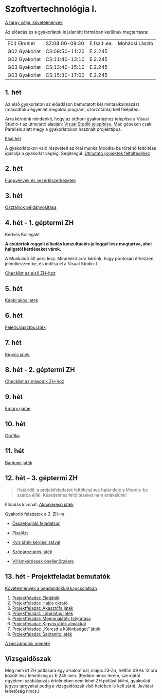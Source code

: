 # Szoftvertechnológia I.

[A tárgy célja, követelmények](../kovetelmenyek/)

Az előadás és a gyakorlatok is jelenléti formában kerülnek megtartásra:

|||||
|-|-|-|-|
|E01 Elmélet| SZ:08:00-09:30 | E.fsz.II.ea. |Mohácsi László|
|G02 Gyakorlat|CS:09:50-11:20|E.2.245||
|G02 Gyakorlat|CS:11:40-13:10|E.2.245|| 
|G03 Gyakorlat|CS:13:40-15:10|E.2.245||
|G03 Gyakorlat|CS:15:30-17:00|E.2.245||

## 1. hét

Az első gyakorlaton az előadáson bemutatott két mintaalkalmazást (másodfokú egyenlet megoldó program, szorzótábla) kell felépíteni. 

Arra kérnénk mindenkit, hogy az otthoni gyakorláshoz telepítse a Visual Studio-t az útmutató alapján: [Visual Studió telepítése](/szoft1/vsinstall/). Mac gépeken csak Parallels alatt megy a gyakorlatokon használt projekttípus. 

[Első hét](/szoft1/masodfoku/)

A gyakorlatokon való részvételt az órai munka Moodle-be történő feltöltése igazolja a gyakorlat végéig. Segítségül: [Útmutató projektek feltöltéséhez](/szoft1/projektfeltoltes/)

## 2. hét

[Függvények és vezérlőszerkezetek](/szoft1/fuggvenyek/)


## 3. hét

[Osztályok példányosítása](/szoft1/osztalyok/)


## 4. hét - 1. géptermi ZH

Kedves Kollégák! 

**A csütörtök reggeli előadás konzultációs jelleggel lesz megtartva, ahol hallgatói kérdéseket várok.**

A Munkaidő 50 perc lesz. Mindenkit arra kérünk, hogy pontosan érkezzen, jelentkezzen be, és indítsa el a Visual Studio-t. 

[Checklist az első ZH-hoz](/szoft1/zh1checklist/)

## 5. hét

[Képkirakós játék](/szoft1/kepkirakos/)

## 6. hét

[Feleltválasztós játék](/szoft1/feleletvalasztos/)

## 7. hét

[Kígyós játék](/szoft1/kigyos/)

## 8. hét - 2. géptermi ZH

[Checklist az második ZH-hoz](/szoft1/zh2checklist/)

## 9. hét

[Emory game](/szoft1/emory/)

## 10. hét

[Grafika](/szoft1/grafika_ifs_reszletes/)


## 11. hét

[Bantumi játék](/szoft1/bantumi/)


## 12. hét - 3. géptermi ZH

> Határidő: a projektfeladatok feltöltésének határideje a Moodle-be szerda éjfél. Késedelmes feltöltéseket nem értékelünk!

Előadás kivonat: [Aknakereső játék](/szoft1/amoba/)

Gyakorló feladatok a 3. ZH-ra:

- [Ősszefoglaló feladatsor](/szoft1/osszefoglalo_levelezo/) 

- [PixelArt](/szoft1/pixelart/)

- [Kvíz játék kérdéslistával](/szoft1/quiz2/) 

- [Szópároztatós játék](/szoft1/szoparoztatos/)

- [Villámkérdések önellenőrzésre](/szoft1/villamkerdesek/)

## 13. hét - Projektfeladat bemutatók

[Követelmények a beadandókkal kapcsolatban](/szoft1/beadando/) 

1. [Projektfeladat: Életjáték](/szoft1/beadando_game_of_life/)
2. [Projektfeladat: Hajós oktató](/szoft1/beadando_hajos/)
3. [Projektfeladat: Akasztófa játék](/szoft1/beadando_hangman/)
4. [Projektfeladat: Labirintus játék](/szoft1/beadando_maze/)
5. [Projektfeladat: Memóriajáték folytatása](/szoft1/beadando_quiz_numerikus/)
6. [Projektfeladat: Kígyós játék almákkal](/szoft1/beadando_snake/)
7. [Projektfeladat: „Keresd a különbséget” játék](/szoft1/beadando_spot_the_difference/)
8. [Projektfeladat: Szótanító játék](/szoft1/beadando_szotanito/)

[A beszámolók menete](/szoft1/teamsbeszamolok/)

## Vizsgaidőszak

Meg nem írt ZH pótlására egy alkalommal, május 23-án, hétfőn 09 és 12 óra között lesz lehetőség az E.245-ben. (Keddre nincs terem, szerdától egyetemi szabályozás értelmében nem lehet ZH pótlást kiíítni, gyakorlati jegyes tárgyakat pedig a vizsgaidőszak első hetében le kell zárni. Javítási lehetőség nincs.) 
